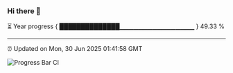 ### Hi there 👋

⏳ Year progress { ██████████████▁▁▁▁▁▁▁▁▁▁▁▁▁▁▁▁ } 49.33 %

---

⏰ Updated on Mon, 30 Jun 2025 01:41:58 GMT

![Progress Bar CI](https://github.com/JuvenileQ/Progress-Bar-CI/workflows/main/badge.svg)
